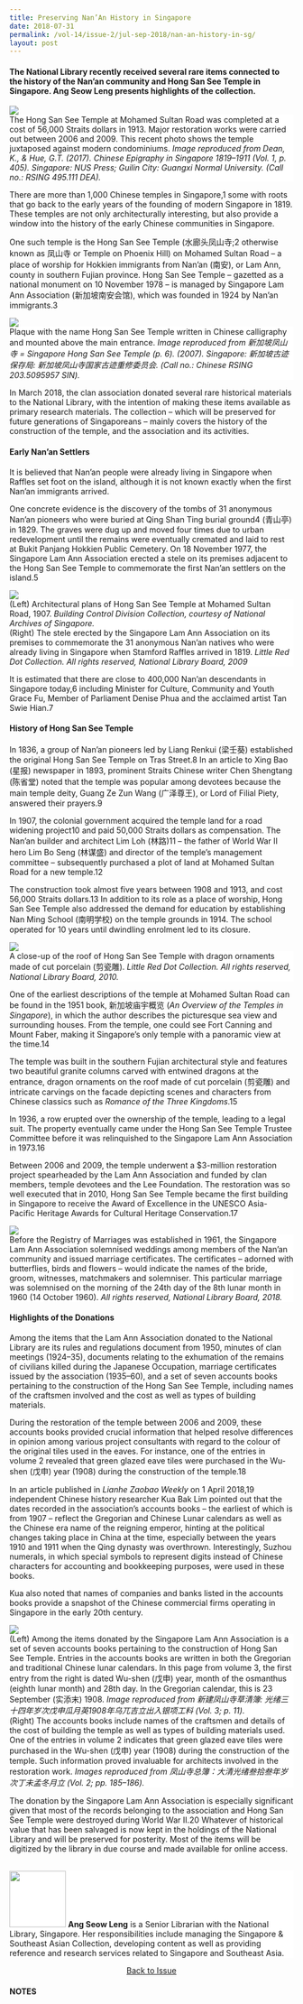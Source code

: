 ```yaml
---
title: Preserving Nan’An History in Singapore
date: 2018-07-31
permalink: /vol-14/issue-2/jul-sep-2018/nan-an-history-in-sg/
layout: post
---
```

#### The National Library recently received several rare items connected to the history of the Nan’an community and Hong San See Temple in Singapore. **Ang Seow Leng** presents highlights of the collection.

<img src="/images/Vol-14-issue-2/preserving-nanan-history-in-sg/Preserving1.JPG">
<div style="background-color: white;">The Hong San See Temple at Mohamed Sultan Road was completed at a cost of 56,000 Straits dollars in 1913. Major restoration works were carried out between 2006 and 2009. This recent photo shows the temple juxtaposed against modern condominiums. <i>Image reproduced from Dean, K., & Hue, G.T. (2017). Chinese Epigraphy in Singapore 1819–1911 (Vol. 1, p. 405). Singapore: NUS Press; Guilin City: Guangxi Normal University. (Call no.: RSING 495.111 DEA).</i></div>

There are more than 1,000 Chinese temples in Singapore,1 some with roots that go back to the early years of the founding of modern Singapore in 1819. These temples are not only architecturally interesting, but also provide a window into the history of the early Chinese communities in Singapore.

One such temple is the Hong San See Temple (水廊头凤山寺;2 otherwise known as 凤山寺 or Temple on Phoenix Hill) on Mohamed Sultan Road – a place of worship for Hokkien immigrants from Nan’an (南安), or Lam Ann, county in southern Fujian province. Hong San See Temple – gazetted as a national monument on 10 November 1978 – is managed by Singapore Lam Ann Association (新加坡南安会馆), which was founded in 1924 by Nan’an immigrants.3

<img src="/images/Vol-14-issue-2/preserving-nanan-history-in-sg/Preserving2.JPG">
<div style="background-color: white;">Plaque with the name Hong San See Temple written in Chinese calligraphy and mounted above the main entrance. <i>Image reproduced from 新加坡凤山寺 = Singapore Hong San See Temple (p. 6). (2007). Singapore: 新加坡古迹保存局: 新加坡凤山寺国家古迹重修委员会. (Call no.: Chinese RSING 203.5095957 SIN).</i></div>

In March 2018, the clan association donated several rare historical materials to the National Library, with the intention of making these items available as primary research materials. The collection – which will be preserved for future generations of Singaporeans – mainly covers the history of the construction of the temple, and the association and its activities.

#### **Early Nan’an Settlers**

It is believed that Nan’an people were already living in Singapore when Raffles set foot on the island, although it is not known exactly when the first Nan’an immigrants arrived.

One concrete evidence is the discovery of the tombs of 31 anonymous Nan’an pioneers who were buried at Qing Shan Ting burial ground4 (青山亭) in 1829. The graves were dug up and moved four times due to urban redevelopment until the remains were eventually cremated and laid to rest at Bukit Panjang Hokkien Public Cemetery. On 18 November 1977, the Singapore Lam Ann Association erected a stele on its premises adjacent to the Hong San See Temple to commemorate the first Nan’an settlers on the island.5

<img src="/images/Vol-14-issue-2/preserving-nanan-history-in-sg/Preserving3.JPG">
<div style="background-color: white;">(Left) Architectural plans of Hong San See Temple at Mohamed Sultan Road, 1907. <i>Building Control Division Collection, courtesy of National Archives of Singapore.</i><br>
(Right) The stele erected by the Singapore Lam Ann Association on its premises to commemorate the 31 anonymous Nan’an natives who were already living in Singapore when Stamford Raffles arrived in 1819. <i>Little Red Dot Collection. All rights reserved, National Library Board, 2009</i></div>

It is estimated that there are close to 400,000 Nan’an descendants in Singapore today,6 including Minister for Culture, Community and Youth Grace Fu, Member of Parliament Denise Phua and the acclaimed artist Tan Swie Hian.7

#### **History of Hong San See Temple**

In 1836, a group of Nan’an pioneers led by Liang Renkui (梁壬葵) established the original Hong San See Temple on Tras Street.8 In an article to Xing Bao (星报) newspaper in 1893, prominent Straits Chinese writer Chen Shengtang (陈省堂) noted that the temple was popular among devotees because the main temple deity, Guang Ze Zun Wang (广泽尊王), or Lord of Filial Piety, answered their prayers.9

In 1907, the colonial government acquired the temple land for a road widening project10 and paid 50,000 Straits dollars as compensation. The Nan’an builder and architect Lim Loh (林路)11 – the father of World War II hero Lim Bo Seng (林谋盛) and director of the temple’s management committee – subsequently purchased a plot of land at Mohamed Sultan Road for a new temple.12

The construction took almost five years between 1908 and 1913, and cost 56,000 Straits dollars.13 In addition to its role as a place of worship, Hong San See Temple also addressed the demand for education by establishing Nan Ming School (南明学校) on the temple grounds in 1914. The school operated for 10 years until dwindling enrolment led to its closure.

<img src="/images/Vol-14-issue-2/preserving-nanan-history-in-sg/Preserving4.JPG">
<div style="background-color: white;"> A close-up of the roof of Hong San See Temple with dragon ornaments made of cut porcelain (剪瓷雕). <i>Little Red Dot Collection. All rights reserved, National Library Board, 2010.</i></div>

One of the earliest descriptions of the temple at Mohamed Sultan Road can be found in the 1951 book, 新加坡庙宇概览 (*An Overview of the Temples in Singapore*), in which the author describes the picturesque sea view and surrounding houses. From the temple, one could see Fort Canning and Mount Faber, making it Singapore’s only temple with a panoramic view at the time.14

The temple was built in the southern Fujian architectural style and features two beautiful granite columns carved with entwined dragons at the entrance, dragon ornaments on the roof made of cut porcelain (剪瓷雕) and intricate carvings on the facade depicting scenes and characters from Chinese classics such as *Romance of the Three Kingdoms*.15

In 1936, a row erupted over the ownership of the temple, leading to a legal suit. The property eventually came under the Hong San See Temple Trustee Committee before it was relinquished to the Singapore Lam Ann Association in 1973.16

Between 2006 and 2009, the temple underwent a $3-million restoration project spearheaded by the Lam Ann Association and funded by clan members, temple devotees and the Lee Foundation. The restoration was so well executed that in 2010, Hong San See Temple became the first building in Singapore to receive the Award of Excellence in the UNESCO Asia- Pacific Heritage Awards for Cultural Heritage Conservation.17

<img src="/images/Vol-14-issue-2/preserving-nanan-history-in-sg/Preserving5.JPG">
<div style="background-color: white;">Before the Registry of Marriages was established in 1961, the Singapore Lam Ann Association solemnised weddings among members of the Nan’an community and issued
marriage certificates. The certificates – adorned with butterflies, birds and flowers – would indicate the names of the bride, groom, witnesses, matchmakers and solemniser. This particular marriage was solemnised on the morning of the 24th day of the 8th lunar month in 1960 (14 October 1960). <i>All rights reserved, National Library Board, 2018.</i></div>

#### **Highlights of the Donations**

Among the items that the Lam Ann Association donated to the National Library are its rules and regulations document from 1950, minutes of clan meetings (1924–35), documents relating to the exhumation of the remains of civilians killed during the Japanese Occupation, marriage certificates issued by the association (1935–60), and a set of seven accounts books pertaining to the construction of the Hong San See Temple, including names of the craftsmen involved and the cost as well as types of building materials.

During the restoration of the temple between 2006 and 2009, these accounts books provided crucial information that helped resolve differences in opinion among various project consultants with regard to the colour of the original tiles used in the eaves. For instance, one of the entries in volume 2 revealed that green glazed eave tiles were purchased in the Wu-shen (戊申) year (1908) during the construction of the temple.18

In an article published in *Lianhe Zaobao Weekly* on 1 April 2018,19 independent Chinese history researcher Kua Bak Lim pointed out that the dates recorded in the association’s accounts books – the earliest of which is from 1907 – reflect the Gregorian and Chinese Lunar calendars as well as the Chinese era name of the reigning emperor, hinting at the political changes taking place in China at the time, especially between the years 1910 and 1911 when the Qing dynasty was overthrown. Interestingly, Suzhou numerals, in which special symbols to represent digits instead of Chinese characters for accounting and bookkeeping purposes, were used in these books.

Kua also noted that names of companies and banks listed in the accounts books provide a snapshot of the Chinese commercial firms operating in Singapore in the early 20th century.

<img src="/images/Vol-14-issue-2/preserving-nanan-history-in-sg/Preserving6.JPG">
<div style="background-color: white;">(Left) Among the items donated by the Singapore Lam Ann Association is a set of seven accounts books pertaining to the construction of Hong San See Temple. Entries in the accounts books are written in both the Gregorian and traditional Chinese lunar calendars. In this page from volume 3, the first entry from the right is dated Wu-shen (戊申) year, month of the osmanthus (eighth lunar month) and 28th day. In the Gregorian calendar, this is 23 September (实添末) 1908. <i>Image reproduced from 新建凤山寺草清簿: 光绪三十四年岁次戊申瓜月英1908年乌兀吉立出入银项工料 (Vol. 3; p. 11).</i><br>
(Right) The accounts books include names of the craftsmen and details of the cost of building the temple as well as types of building materials used. One of the entries in volume 2 indicates that green glazed eave tiles were purchased in the Wu-shen (戊申) year (1908) during the construction of the temple. Such information proved invaluable for architects involved in the restoration work. <i>Images reproduced from 凤山寺总簿：大清光绪叁拾叁年岁次丁未孟冬月立 (Vol. 2; pp. 185–186).</i></div>

The donation by the Singapore Lam Ann Association is especially significant given that most of the records belonging to the association and Hong San See Temple were destroyed during World War II.20 Whatever of historical value that has been salvaged is now kept in the holdings of the National Library and will be preserved for posterity. Most of the items will be digitized by the library in due course and made available for online access.

<br>
<div style="background-color: white;">
<img src="/images/Vol-14-issue-2/preserving-nanan-history-in-sg/Preserving7.jpg" style="width: 100px; height: 100px;">
<b>Ang Seow Leng</b> is a Senior Librarian with the National Library, Singapore. Her responsibilities include managing the Singapore & Southeast Asian Collection, developing content as well as providing reference and research services related to Singapore and Southeast Asia.
</div>

<a href="https://biblioasia.nlb.gov.sg/vol-14/issue-2/jul-sep-2018/"><center>Back to Issue</center></a>

#### **NOTES**
[^1]:Zaccheus, M. (2016, November 20). [Nuggets of Singapore history, from inscriptions](http://eresources.nlb.gov.sg/newspapers/Digitised/Article/straitstimes20161120-1.2.5.19). *The Straits Times*, p. 11. Retrieved from NewspaperSG.
[^2]:水廊头风山寺 (*Shui Lang Tou Feng Shan Si*) is the name given to the temple to differentiate it from other temples in Singapore that are also called Hong San See. 水廊头refers to a well that used to exist at Mohamed Sultan Road in the early 20th century. It was the main source of water for the villagers living in the area at the time. The use of this name was believed to have started in 1905, according to an inscription found at the 水廊头大伯公庙 (*Shui Lang Tou Da Bo Gong Miao*), a Tua Pek Kong temple. See 林文川. (2003, October 5). [本地多家寺庙取名“风山寺”](http://eresources.nlb.gov.sg/newspapers/Digitised/Article/lhwb20031005-1.2.9.12). 联合晚报 [*Lianhe Wanbao*], p. 6; [新加坡地名趣谈](http://eresources.nlb.gov.sg/newspapers/Digitised/Article/lhzb19910210-1.2.60.2.1). (1991, February 10). 联合早报 [*Lianhe Zaobao*], p. 40. Retrieved from NewspaperSG.
[^3]:Urban Redevelopment Authority (Singapore). (1992). [*Hong San See preservation guidelines*](http://eservice.nlb.gov.sg/item_holding_s.aspx?bid=6581707) (Vol. 1, p. 4). Singapore: Preservation of Monuments Board. (Call no.: RSING 363.69095957 HON); Colony of Singapore. [*Government gazette*](http://eservice.nlb.gov.sg/item_holding_s.aspx?bid=4826186). (1951, June 15). List of existing societies registered in the Colony of Singapore (p. 934). Singapore: [s.n.] (Call no.: RCLOS 959.57 SGG).
[^4]:Qing Shan Ting, at the junction of South Bridge Road and Tanjong Pagar Road, is one of the earliest Chinese burial grounds. See Yeoh, B.S.A. (2003). [*Contesting space in colonial Singapore: Power relations and the urban built environment*](http://eservice.nlb.gov.sg/item_holding_s.aspx?bid=11827061) (p. 285). Singapore: Singapore University Press. (Call no.: RSING 307.76095957 YEO)
[^5]:Dean, K., & Hue, G.T. (2017). [*Chinese epigraphy in Singapore 1819–1911*](http://eservice.nlb.gov.sg/item_holding_s.aspx?bid=202761291) (Vol. 1, pp. 414–415, 433–434). Singapore: NUS Press; Guilin City: Guangxi Normal University. (Call no.: RSING 495.111 DEA).
[^6]:Sim, W. (2014, November 21). [Clan group gives almost $1m to centre](http://eresources.nlb.gov.sg/newspapers/Digitised/Article/straitstimes20141121-1.2.7.11). *The Straits Times*, p. 8. Retrieved from NewspaperSG.
[^7]:Sim, W. (2014, November 20). PM Lee pays tribute to people from Lam Ann county in Fujian; clan group donates $880,000. *The Straits Times*. Retrieved from *The Straits Times* website.
[^8]:南安会馆前身： 凤山寺170春秋话从头. (2006, September). [*南安会讯 = The Lam Ann bulletin*](http://eservice.nlb.gov.sg/item_holding_s.aspx?bid=12859495), 17, p. 3. 新加坡: 新加坡南安会馆. (Call no.: Chinese RSING 369.25957 LAB); 郭志阳 & 郭志阳主编 [Lam Ann Association (Singapore)]. (2006). [*新加坡南安会馆80周年纪念特刊, 1926–2006 = Singapore Lam Ann Association 80th anniversary souvenir magazine*](http://eservice.nlb.gov.sg/item_holding_s.aspx?bid=12881588) (p. 65). 新加坡: 新加坡南安会馆. (Call no.: Chinese RSING 369.2597 SIN).
[^9]:黄慧敏. (2016, July 7). 海门奇葩 峇峇社群三语文学. *联合早报*. Retrieved from Zaobao website; [Dean & Hue](http://eservice.nlb.gov.sg/item_holding_s.aspx?bid=202761291), 2017, vol. 1, p. 434; 陈省堂. (1893, December 16). 游凤山寺记. *星报*, p. 5. Retrieved from National University of Singapore website.
[^10]:[Urban Redevelopment Authority (Singapore)](http://eservice.nlb.gov.sg/item_holding_s.aspx?bid=6581707), 1992, vol. 1, p. 5.
[^11]:Lim Loh, who was also known as Lim Chee Gee (林志义) and Lim Hoon Leong (林云龙), made his fortune during pre-war Singapore from rubber estates, brick and biscuit factories, and the trading and construction businesses. He was involved in the building of Goodwood Park Hotel and Victoria Memorial Hall, and also designed and built Hong San See Temple. See Tan, T. (2008, August 14). [Rare gift for SAM](http://eresources.nlb.gov.sg/newspapers/Digitised/Article/straitstimes20080814-1.2.15.1). *The Straits Times*, p. 8. Retrieved from NewspaperSG.
[^12]:[郭志阳 & 郭志阳主编](http://eservice.nlb.gov.sg/item_holding_s.aspx?bid=12881588), 2006, p. 65; [Dean & Hue](http://eservice.nlb.gov.sg/item_holding_s.aspx?bid=202761291), 2017, vol. 1, p. 434.
[^13]:[Dean & Hue](http://eservice.nlb.gov.sg/item_holding_s.aspx?bid=202761291), 2017, vol. 1, pp. 406,434.
[^14]:[新加坡庙宇概览](http://eservice.nlb.gov.sg/item_holding_s.aspx?bid=84470566). (1951). (p. 37). 新加坡: 南风商业出版社. (Call no.: Chinese RDTYS 294.3435 CHI)
[^15]:[*新加坡凤山寺 = Singapore Hong San See Temple*](http://eservice.nlb.gov.sg/item_holding_s.aspx?bid=201247958). (2007). (p. 38). 新加坡古迹保存局: 新加坡凤山寺国家古迹重修委员会. (Call no.: Chinese RSING 203.5095957 SIN); Lin, W.J. (2010, September 25). [Hong San See in its glory](http://eresources.nlb.gov.sg/newspapers/Digitised/Article/straitstimes20100925-1.2.117.7.1). *The Straits Times*, p. 8. Retrieved from NewspaperSG.
[^16]:黄奕欢. 新加坡凤山寺史话 – 附述归属南安会馆经过. 新加坡南安会馆. (1977). [新加坡南安会馆金禧纪念特刊, 1977](http://eservice.nlb.gov.sg/item_holding_s.aspx?bid=84450703) (p. 7). 新加坡: 新加坡南安会馆. (Call no.: Chinese RSING 369.25957 LAM); [新加坡南安会馆](http://eservice.nlb.gov.sg/item_holding_s.aspx?bid=84450703), 1977, p. 7.
[^17]:Yen, F. (2010, September 19). [The little temple that could](http://eresources.nlb.gov.sg/newspapers/Digitised/Article/straitstimes20100919-1.2.11.3). *The Straits Times*, p. 8. Retrieved from NewspaperSG. [*The Straits Times*](http://eresources.nlb.gov.sg/newspapers/Digitised/Article/straitstimes20100925-1.2.117.7.1), 25 Sep 2010, p. 8.
[^18]:2010联合国亚太文化资产保存卓越奖授奖典礼特辑编委会. (2010). [新加坡凤山寺: 荣膺2010联合国亚太文化资产保存卓越奖授奖典礼 = *Singapore Hong San See Temple awarded 2010 UNESCO Asia Pacific Heritage awards for culture heritage conservation*](http://eservice.nlb.gov.sg/item_holding_s.aspx?bid=14315945) (p. 10). 新加坡: 新加坡南安会馆. (Call no.: Chinese RSING 203.5095957 SIN)
[^19]:柯木林. (2018, April 1). 南安会馆捐献凤山寺文物 老账簿会说话. 联合早报周刊. Retrieved from Factiva via NLB’s [eResources](http://eresources.nlb.gov.sg/) website.
[^20]:Zaccheus, M. (2018, March 3). Temple’s rare historical records donated to NLB. *The Straits Times*. Retrieved from Factiva via NLB’s [eResources](http://eresources.nlb.gov.sg/) website.